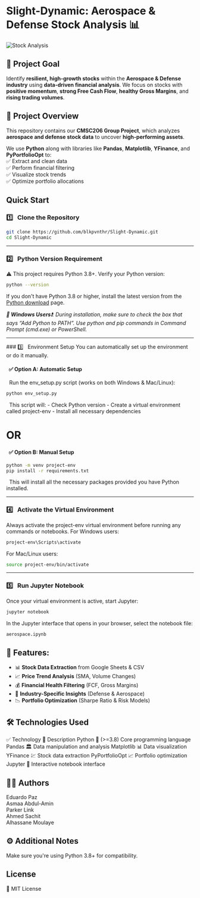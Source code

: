 <h1>Slight-Dynamic: Aerospace & Defense Stock Analysis 📊</h1>

![Stock Analysis](image/stock.gif)

## 🚀 Project Goal
Identify **resilient, high-growth stocks** within the **Aerospace & Defense industry** using **data-driven financial analysis**.
We focus on stocks with **positive momentum**, **strong Free Cash Flow**, **healthy Gross Margins**, and **rising trading volumes**.



## 📂 Project Overview
This repository contains our **CMSC206 Group Project**, which analyzes **aerospace and defense stock data** to uncover **high-performing assets**.

We use **Python** along with libraries like **Pandas**, **Matplotlib**, **YFinance**, and **PyPortfolioOpt** to:<br>
✅ Extract and clean data<br>
✅ Perform financial filtering<br>
✅ Visualize stock trends<br>
✅ Optimize portfolio allocations<br>

## Quick Start

### 1️⃣  &nbsp; Clone the Repository
```bash
git clone https://github.com/blkpvnthr/Slight-Dynamic.git
cd Slight-Dynamic
```
<hr>

### 2️⃣  &nbsp; Python Version Requirement
⚠️ This project requires Python 3.8+. Verify your Python version:
```bash
python --version
```
If you don't have Python 3.8 or higher, install the latest version from the <a href="https://www.python.org/downloads/">Python download</a> page.

<em><b>📝 Windows Users❗</b>:
During installation, make sure to check the box that says “Add Python to PATH”.
Use python and pip commands in Command Prompt (cmd.exe) or PowerShell.</em>
<hr>
### 3️⃣ &nbsp;  Environment Setup
You can automatically set up the environment or do it manually.

#### &nbsp;  ✅ Option A: Automatic Setup
&nbsp; Run the env_setup.py script (works on both Windows & Mac/Linux):
```bash
python env_setup.py
```
&nbsp; This script will:
    - Check Python version
    - Create a virtual environment called project-env
    - Install all necessary dependencies

# OR

#### &nbsp;   ✅ Option B: Manual Setup
```bash
python -m venv project-env
pip install -r requirements.txt
```
&nbsp; This will install all the necessary packages provided you have Python installed.

<hr>

### 4️⃣ &nbsp; Activate the Virtual Environment
Always activate the project-env virtual environment before running any commands or notebooks.
For Windows users:
```bash
project-env\Scripts\activate
```
For Mac/Linux users:
```bash
source project-env/bin/activate
```
<hr>

### 5️⃣ &nbsp; Run Jupyter Notebook
Once your virtual environment is active, start Jupyter:
```bash
jupyter notebook
```
In the Jupyter interface that opens in your browser, select the notebook file:
```bash
aerospace.ipynb
```

## 🔹 Features:

- 📊 **Stock Data Extraction** from Google Sheets & CSV
- 📈 **Price Trend Analysis** (SMA, Volume Changes)
- 💰 **Financial Health Filtering** (FCF, Gross Margins)
- 📡 **Industry-Specific Insights** (Defense & Aerospace)
- 📉 **Portfolio Optimization** (Sharpe Ratio & Risk Models)

## 🛠 Technologies Used
✅ Technology	📝 Description
Python 🐍 (>=3.8)	Core programming language
Pandas 🏛	Data manipulation and analysis
Matplotlib 📊	Data visualization
YFinance 💹	Stock data extraction
PyPortfolioOpt 📈	Portfolio optimization
Jupyter 📒	Interactive notebook interface

## 👨‍💻 Authors

Eduardo Paz<br>
Asmaa Abdul-Amin<br>
Parker Link<br>
Ahmed Sachit<br>
Alhassane Moulaye<br>

## ⚙️ Additional Notes
Make sure you're using Python 3.8+ for compatibility.

## License
📜 MIT License
